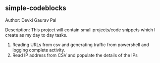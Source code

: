 ## simple-codeblocks
Author: Devki Gaurav Pal

Description: This project will contain small projects/code snippets which I create as my day to day tasks. 

1. Reading URLs from csv and generating traffic from powershell and logging complete activity.
2. Read IP address from CSV and populate the details of the IPs
